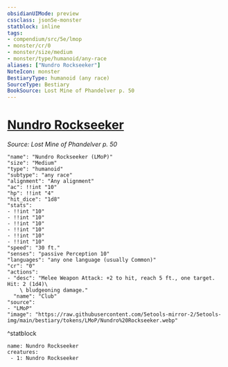 ```yaml
---
obsidianUIMode: preview
cssclass: json5e-monster
statblock: inline
tags:
- compendium/src/5e/lmop
- monster/cr/0
- monster/size/medium
- monster/type/humanoid/any-race
aliases: ["Nundro Rockseeker"]
NoteIcon: monster
BestiaryType: humanoid (any race)
SourceType: Bestiary
BookSource: Lost Mine of Phandelver p. 50
---
```

# [Nundro Rockseeker](2-Mechanics/CLI/bestiary/npc/nundro-rockseeker-lmop.md)
*Source: Lost Mine of Phandelver p. 50*  

```statblock
"name": "Nundro Rockseeker (LMoP)"
"size": "Medium"
"type": "humanoid"
"subtype": "any race"
"alignment": "Any alignment"
"ac": !!int "10"
"hp": !!int "4"
"hit_dice": "1d8"
"stats":
- !!int "10"
- !!int "10"
- !!int "10"
- !!int "10"
- !!int "10"
- !!int "10"
"speed": "30 ft."
"senses": "passive Perception 10"
"languages": "any one language (usually Common)"
"cr": "0"
"actions":
- "desc": "Melee Weapon Attack: +2 to hit, reach 5 ft., one target. Hit: 2 (1d4)\
    \ bludgeoning damage."
  "name": "Club"
"source":
- "LMoP"
"image": "https://raw.githubusercontent.com/5etools-mirror-2/5etools-img/main/bestiary/tokens/LMoP/Nundro%20Rockseeker.webp"
```
^statblock

```encounter-table
name: Nundro Rockseeker
creatures:
 - 1: Nundro Rockseeker
```